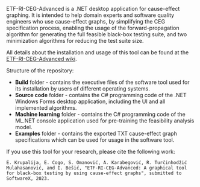 ETF-RI-CEG-Advanced is a .NET desktop application for cause-effect graphing. It is intended to help domain experts and software quality engineers who use cause-effect graphs, by simplifying the CEG specification process, enabling the usage of the forward-propagation algorithm for generating the full feasible black-box testing suite, and two minimization algorithms for reducing the test suite size.

All details about the installation and usage of this tool can be found at the [ETF-RI-CEG-Advanced wiki](https://github.com/ehlymana/ETF-RI-CEG-Advanced/wiki).

Structure of the repository:

* **Build** folder - contains the executive files of the software tool used for its installation by users of different operating systems.
* **Source code** folder - contains the C# programming code of the .NET Windows Forms desktop application, including the UI and all implemented algorithms.
* **Machine learning** folder - contains the C# programming code of the ML.NET console application used for pre-training the feasibility analysis model.
* **Examples** folder - contains the exported TXT cause-effect graph specifications which can be used for usage in the software tool.

If you use this tool for your research, please cite the following work:

```
E. Krupalija, E. Cogo, S. Omanović, A. Karabegović, R. Turčinhodžić Mulahasanović, and I. Bešić, "ETF-RI-CEG-Advanced: A graphical tool for black-box testing by using cause-effect graphs", submitted to SoftwareX, 2023.
```
